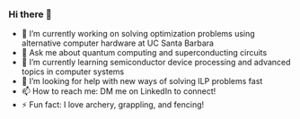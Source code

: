 ### Hi there 👋
- 🔭 I’m currently working on solving optimization problems using alternative computer hardware at UC Santa Barbara
- 💬 Ask me about quantum computing and superconducting circuits
- 🌱 I’m currently learning semiconductor device processing and advanced topics in computer systems
- 🤔 I’m looking for help with new ways of solving ILP problems fast
- 📫 How to reach me: DM me on LinkedIn to connect!
- ⚡ Fun fact: I love archery, grappling, and fencing!

<!--
**danielespo/danielespo** is a ✨ _special_ ✨ repository because its `README.md` (this file) appears on your GitHub profile.

Here are some ideas to get you started:

- 🔭 I’m currently working on ...
- 🌱 I’m currently learning ...
- 👯 I’m looking to collaborate on ...
- 🤔 I’m looking for help with ...
- 💬 Ask me about ...
- 📫 How to reach me: ...
- 😄 Pronouns: ...
- ⚡ Fun fact: ...
-->
